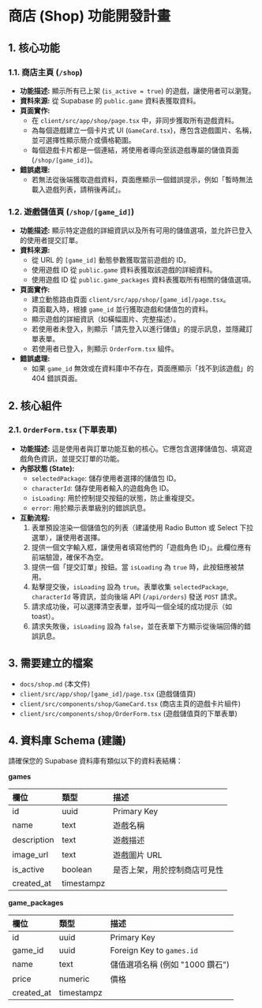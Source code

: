 # 商店 (Shop) 功能開發計畫

## 1. 核心功能

### 1.1. 商店主頁 (`/shop`)

*   **功能描述:** 顯示所有已上架 (`is_active = true`) 的遊戲，讓使用者可以瀏覽。
*   **資料來源:** 從 Supabase 的 `public.game` 資料表獲取資料。
*   **頁面實作:**
    *   在 `client/src/app/shop/page.tsx` 中，非同步獲取所有遊戲資料。
    *   為每個遊戲建立一個卡片式 UI (`GameCard.tsx`)，應包含遊戲圖片、名稱，並可選擇性顯示簡介或價格範圍。
    *   每個遊戲卡片都是一個連結，將使用者導向至該遊戲專屬的儲值頁面 (`/shop/[game_id]`)。
*   **錯誤處理:**
    *   若無法從後端獲取遊戲資料，頁面應顯示一個錯誤提示，例如「暫時無法載入遊戲列表，請稍後再試」。

### 1.2. 遊戲儲值頁 (`/shop/[game_id]`)

*   **功能描述:** 顯示特定遊戲的詳細資訊以及所有可用的儲值選項，並允許已登入的使用者提交訂單。
*   **資料來源:**
    *   從 URL 的 `[game_id]` 動態參數獲取當前遊戲的 ID。
    *   使用遊戲 ID 從 `public.game` 資料表獲取該遊戲的詳細資料。
    *   使用遊戲 ID 從 `public.game_packages` 資料表獲取所有相關的儲值選項。
*   **頁面實作:**
    *   建立動態路由頁面 `client/src/app/shop/[game_id]/page.tsx`。
    *   頁面載入時，根據 `game_id` 並行獲取遊戲和儲值包的資料。
    *   顯示遊戲的詳細資訊（如橫幅圖片、完整描述）。
    *   若使用者未登入，則顯示「請先登入以進行儲值」的提示訊息，並隱藏訂單表單。
    *   若使用者已登入，則顯示 `OrderForm.tsx` 組件。
*   **錯誤處理:**
    *   如果 `game_id` 無效或在資料庫中不存在，頁面應顯示「找不到該遊戲」的 404 錯誤頁面。

## 2. 核心組件

### 2.1. `OrderForm.tsx` (下單表單)
*   **功能描述:** 這是使用者與訂單功能互動的核心。它應包含選擇儲值包、填寫遊戲角色資訊，並提交訂單的功能。
*   **內部狀態 (State):**
    *   `selectedPackage`: 儲存使用者選擇的儲值包 ID。
    *   `characterId`: 儲存使用者輸入的遊戲角色 ID。
    *   `isLoading`: 用於控制提交按鈕的狀態，防止重複提交。
    *   `error`: 用於顯示表單級別的錯誤訊息。
*   **互動流程:**
    1.  表單預設渲染一個儲值包的列表（建議使用 Radio Button 或 Select 下拉選單），讓使用者選擇。
    2.  提供一個文字輸入框，讓使用者填寫他們的「遊戲角色 ID」。此欄位應有前端驗證，確保不為空。
    3.  提供一個「提交訂單」按鈕。當 `isLoading` 為 `true` 時，此按鈕應被禁用。
    4.  點擊提交後，`isLoading` 設為 `true`。表單收集 `selectedPackage`, `characterId` 等資訊，並向後端 API (`/api/orders`) 發送 `POST` 請求。
    5.  請求成功後，可以選擇清空表單，並呼叫一個全域的成功提示（如 toast）。
    6.  請求失敗後，`isLoading` 設為 `false`，並在表單下方顯示從後端回傳的錯誤訊息。

## 3. 需要建立的檔案

*   `docs/shop.md` (本文件)
*   `client/src/app/shop/[game_id]/page.tsx` (遊戲儲值頁)
*   `client/src/components/shop/GameCard.tsx` (商店主頁的遊戲卡片組件)
*   `client/src/components/shop/OrderForm.tsx` (遊戲儲值頁的下單表單)

## 4. 資料庫 Schema (建議)

請確保您的 Supabase 資料庫有類似以下的資料表結構：

**games**

| 欄位 | 類型 | 描述 |
| :--- | :--- | :--- |
| id | uuid | Primary Key |
| name | text | 遊戲名稱 |
| description | text | 遊戲描述 |
| image_url | text | 遊戲圖片 URL |
| is_active | boolean | 是否上架，用於控制商店可見性 |
| created_at | timestampz | |

**game_packages**

| 欄位 | 類型 | 描述 |
| :--- | :--- | :--- |
| id | uuid | Primary Key |
| game_id | uuid | Foreign Key to `games.id` |
| name | text | 儲值選項名稱 (例如 "1000 鑽石") |
| price | numeric | 價格 |
| created_at | timestampz | |


